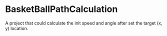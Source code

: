 # BasketBallPathCalculation
A project that could calculate the init speed and angle after set the target (x, y) location.
